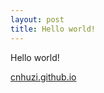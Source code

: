 ```yaml
---
layout: post
title: Hello world!
---
```


Hello world!

[cnhuzi.github.io](https://github.com/cnhuzi/cnhuzi.github.io)
